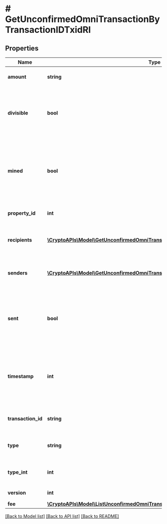 # # GetUnconfirmedOmniTransactionByTransactionIDTxidRI

## Properties

Name | Type | Description | Notes
------------ | ------------- | ------------- | -------------
**amount** | **string** | Defines the amount of the sent tokens. |
**divisible** | **bool** | Defines whether the attribute can be divisible or not, as boolean. E.g., if it is \&quot;true\&quot;, the attribute is divisible. |
**mined** | **bool** | Defines whether the transaction has been mined or not, as boolean. E.g. if set to \&quot;true\&quot;, it means the transaction is mined. |
**property_id** | **int** | Represents the identifier of the tokens to send. |
**recipients** | [**\CryptoAPIs\Model\GetUnconfirmedOmniTransactionByTransactionIDTxidRIRecipients[]**](GetUnconfirmedOmniTransactionByTransactionIDTxidRIRecipients.md) | Represents an object of addresses that receive the transactions. |
**senders** | [**\CryptoAPIs\Model\GetUnconfirmedOmniTransactionByTransactionIDTxidRISenders[]**](GetUnconfirmedOmniTransactionByTransactionIDTxidRISenders.md) | Represents an object of addresses that provide the funds. |
**sent** | **bool** | Defines whether the transaction has been sent or not, as boolean. E.g. if set to \&quot;true\&quot;, it means the transaction is sent. |
**timestamp** | **int** | Defines the exact date/time in Unix Timestamp when this transaction was mined, confirmed or first seen in Mempool, if it is unconfirmed. |
**transaction_id** | **string** | String representation of the transaction identifier (txid) |
**type** | **string** | Defines the type of the transaction as a string. |
**type_int** | **int** | Defines the type of the transaction as a number. |
**version** | **int** | Defines the specific version. |
**fee** | [**\CryptoAPIs\Model\ListUnconfirmedOmniTransactionsByAddressRIFee**](ListUnconfirmedOmniTransactionsByAddressRIFee.md) |  |

[[Back to Model list]](../../README.md#models) [[Back to API list]](../../README.md#endpoints) [[Back to README]](../../README.md)
